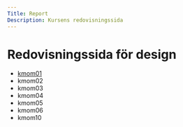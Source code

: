 ```yaml
---
Title: Report
Description: Kursens redovisningssida
---
```


Redovisningssida för design
==================

* [kmom01](report/kmom01)
* kmom02
* kmom03
* kmom04
* kmom05
* kmom06
* kmom10
